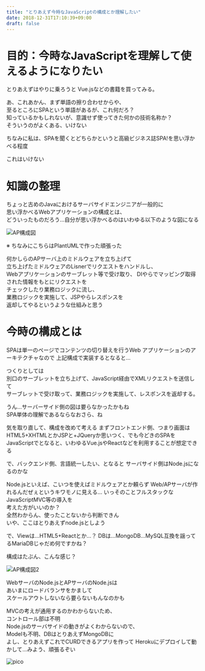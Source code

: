 ```yaml
---
title: "とりあえず今時なJavaScriptの構成とか理解したい"
date: 2018-12-31T17:10:39+09:00
draft: false
---
```


# 目的：今時なJavaScriptを理解して使えるようになりたい

とりあえずはやりに乗ろうと Vue.jsなどの書籍を買ってみる。

あ、これあかん、まず単語の擦り合わせからや、  
至るところにSPAという単語があるが、これ何だろ？  
知っているかもしれないが、意識せず使ってきた何かの技術名称か？  
そういうのがよくある、いけない  

ちなみに私は、SPAを聞くとどちらかというと高級ビジネス誌SPA!を思い浮かべる程度

これはいけない

# 知識の整理

ちょっと古めのJavaにおけるサーバサイドエンジニアが一般的に  
思い浮かべるWebアプリケーションの構成とは、  
どういったものだろう…自分が思い浮かべるのはいわゆる以下のような図になる

![AP構成図](./../image/2018-12-31.png "AP構成図")

※ ちなみにこちらはPlantUMLで作った頑張った

何かしらのAPサーバ上のミドルウェアを立ち上げて  
立ち上げたミドルウェアのLisnerでリクエストをハンドルし、    
Webアプリケーションのサーブレット等で受け取り、
DIやらでマッピング取得された情報をもとにリクエストを  
チェックしたり業務ロジックに流し、  
業務ロジックを実施して、JSPやらレスポンスを  
返却してやるというような仕組みと思う

# 今時の構成とは

SPAは単一のページでコンテンツの切り替えを行うWeb アプリケーションのアーキテクチャなので
上記構成で実装するとなると... 

つくりとしては  
別口のサーブレットを立ち上げて、JavaScript経由でXMLリクエストを送信して  
サーブレットで受け取って、業務ロジックを実施して、レスポンスを返却する。  

うん…サーバーサイド側の図は要らなかったかもね  
SPA単体の理解であるならなおさら、ね

気を取り直して、構成を改めて考える
まずフロントエンド側、つまり画面はHTML5+XHTMLとかJSPと+JQueryか思いつく、でも今どきのSPAをJavaScriptでとなると、いわゆるVue.jsやReactなどを利用することが想定できる

で、バックエンド側、言語統一したい、となると
サーバサイド側はNode.jsになるのかな  

Node.jsといえば、こいつを使えばミドルウェアとか頼らず
Web/APサーバが作れるんだぜぇというキワモノに見える…
いっそのことフルスタックなJavaScriptMVC等の導入を  
考えた方がいいのか？  
全然わからん、使ったことないから判断できん  
いや、ここはとりあえずnode.jsとしよう

で、Viewは…HTML5+Reactとか…？
DBは…MongoDB...MySQL互換を謡ってるMariaDBじゃだめ何ですかね？  

構成はたぶん、こんな感じ？

![AP構成図2](./../image/2018-12-31_2.png "AP構成図2")

WebサーバのNode.jsとAPサーバのNode.jsは  
あいまにロードバランサをかまして  
スケールアウトしないなら要らないもんなのかも

MVCの考えが通用するのかわからないため、  
コントロール部は不明  
Node.jsのサーバサイドの動きがよくわからないので、  
Modelも不明、DBはとりあえずMongoDBに  
よし、とりあえずこれでCURDできるアプリを作って
Herokuにデプロイして動かして…みよう、頑張るぞい

![pico](./../image/2018-12-31_3.png "pico")